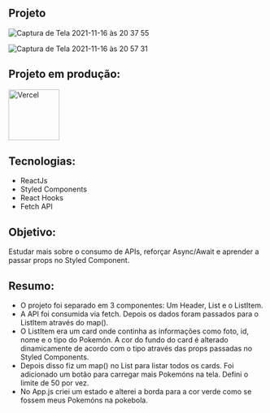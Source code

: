 ## Projeto

![Captura de Tela 2021-11-16 às 20 37 55](https://user-images.githubusercontent.com/10540844/142083515-d03e731b-5764-4341-923f-5244c7d3ed62.png)

![Captura de Tela 2021-11-16 às 20 57 31](https://user-images.githubusercontent.com/10540844/142084911-efd8e1c1-a798-404e-b207-8bb348e04b94.png)


## Projeto em produção:

<p>
 <a href="pokedex-two-iota.vercel.app" target="_blank"> 
  <img src="https://ml.globenewswire.com/Resource/Download/3a54c241-a668-4c94-9747-3d3da9da3bf2?size=2" alt="Vercel" width="100"/> 
 </a>
</p>

## Tecnologias:
* ReactJs
* Styled Components
* React Hooks
* Fetch API

## Objetivo:
Estudar mais sobre o consumo de APIs, reforçar Async/Await e aprender a passar props no Styled Component. 

## Resumo:

* O projeto foi separado em 3 componentes: Um Header, List e o ListItem. 
* A API foi consumida via fetch. Depois os dados foram passados para o ListItem através do map(). 
* O ListItem era um card onde continha as informações como foto, id, nome e o tipo do Pokemón. A cor do fundo do card é alterado dinamicamente de acordo com o tipo através das props passadas no Styled Components.
* Depois disso fiz um map() no List para listar todos os cards. Foi adicionado um botão para carregar mais Pokemóns na tela. Defini o limite de 50 por vez.
* No App.js criei um estado e alterei a borda para a cor verde como se fossem meus Pokemóns na pokebola.
